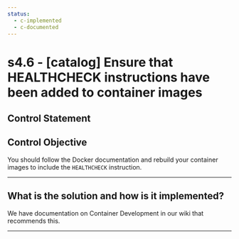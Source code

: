 ```yaml
---
status:
  - c-implemented
  - c-documented
---
```


# s4.6 - \[catalog\] Ensure that HEALTHCHECK instructions have been added to container images

## Control Statement

## Control Objective

You should follow the Docker documentation and rebuild your container images to include the `HEALTHCHECK` instruction.

______________________________________________________________________

## What is the solution and how is it implemented?

We have documentation on Container Development in our wiki that
recommends this.

______________________________________________________________________
